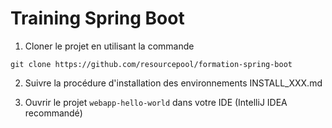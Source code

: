 # Training Spring Boot

1. Cloner le projet en utilisant la commande 

`git clone https://github.com/resourcepool/formation-spring-boot`

2. Suivre la procédure d'installation des environnements INSTALL_XXX.md

3. Ouvrir le projet `webapp-hello-world` dans votre IDE (IntelliJ IDEA recommandé)

